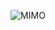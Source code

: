 <div align="center">

  ![MIMO](https://user-images.githubusercontent.com/86432393/153308548-78621ba3-a257-466e-a86a-c629ca514259.jpg)

</div>
